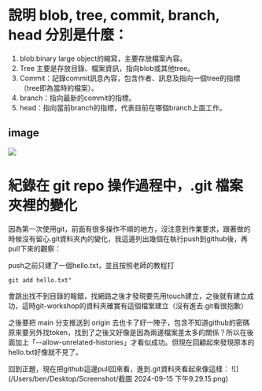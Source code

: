 # 說明 blob, tree, commit, branch, head 分別是什麼：

1. blob:binary large object的縮寫，主要存放檔案內容。
2. Tree 主要是存放目錄、檔案資訊，指向blob或其他tree。
3. Commit：記錄commit訊息內容，包含作者、訊息及指向一個tree的指標（tree即為當時的檔案）。
4. branch：指向最新的commit的指標。
5. head：指向當前branch的指標，代表目前在哪個branch上面工作。

## image
![](https://kaochenlong.com/rails/active_storage/representations/proxy/eyJfcmFpbHMiOnsibWVzc2FnZSI6IkJBaHBBYjg9IiwiZXhwIjpudWxsLCJwdXIiOiJibG9iX2lkIn19--ac905ae96cc87e98a5beb9e21ffcbf481b7fd3f2/eyJfcmFpbHMiOnsibWVzc2FnZSI6IkJBaDdCem9MWm05eWJXRjBTU0lJY0c1bkJqb0dSVlE2RkhKbGMybDZaVjkwYjE5c2FXMXBkRnNIYVFJQUJXa0NBQVE9IiwiZXhwIjpudWxsLCJwdXIiOiJ2YXJpYXRpb24ifX0=--578d6799c87a604ca574298502ba874c9075e929/git-objects2.png)
# 紀錄在 git repo 操作過程中，.git 檔案夾裡的變化

因為第一次使用git，前面有很多操作不順的地方，沒注意到作業要求，跟著做的時候沒有留心.git資料夾內的變化，我這邊列出幾個在執行push到github後，再pull下來的觀察：

push之前只建了一個hello.txt，並且按照老師的教程打
```
git add hello.txt"
```
會跳出找不到目錄的報錯，找網路之後才發現要先用touch建立，之後就有建立成功，這時git-workshop的資料夾確實有這個檔案建立（沒有進去.git看很抱歉）

之後要把 main 分支推送到 origin 去也卡了好一陣子，包含不知道github的密碼原來要另外找token，找到了之後又好像是因為兩邊檔案差太多的關係？所以在後面加上「--allow-unrelated-histories」才看似成功。但現在回顧起來發現原本的hello.txt好像就不見了。

回到正題，現在把github這邊pull回來看，進到.git資料夾看起來像這樣：
![](/Users/ben/Desktop/Screenshot/截圖 2024-09-15 下午9.29.15.png)
